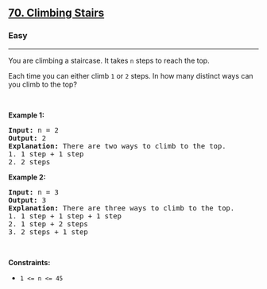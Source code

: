 <h2><a href="https://leetcode.com/problems/climbing-stairs/">70. Climbing Stairs</a></h2><h3>Easy</h3><hr><div><p data-sider-select-id="a187218d-23c9-48e3-9ec2-bd6753839a84">You are climbing a staircase. It takes <code>n</code> steps to reach the top.</p>

<p data-sider-select-id="d08b5d93-cb07-48c3-b5e4-18e68015b006">Each time you can either climb <code>1</code> or <code>2</code> steps. In how many distinct ways can you climb to the top?</p>

<p>&nbsp;</p>
<p><strong class="example">Example 1:</strong></p>

<pre><strong>Input:</strong> n = 2
<strong>Output:</strong> 2
<strong>Explanation:</strong> There are two ways to climb to the top.
1. 1 step + 1 step
2. 2 steps
</pre>

<p><strong class="example">Example 2:</strong></p>

<pre><strong>Input:</strong> n = 3
<strong>Output:</strong> 3
<strong>Explanation:</strong> There are three ways to climb to the top.
1. 1 step + 1 step + 1 step
2. 1 step + 2 steps
3. 2 steps + 1 step
</pre>

<p>&nbsp;</p>
<p><strong>Constraints:</strong></p>

<ul>
	<li><code>1 &lt;= n &lt;= 45</code></li>
</ul>
</div>